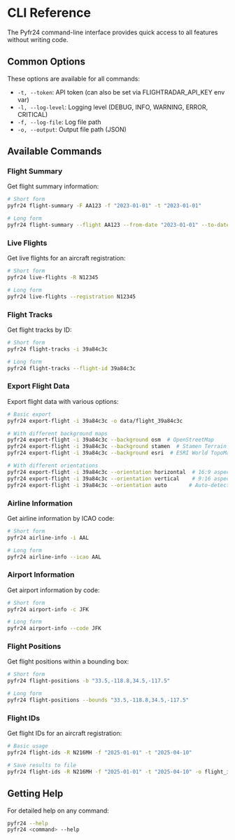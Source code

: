 # CLI Reference

The Pyfr24 command-line interface provides quick access to all features without writing code.

## Common Options

These options are available for all commands:

- `-t, --token`: API token (can also be set via FLIGHTRADAR_API_KEY env var)
- `-l, --log-level`: Logging level (DEBUG, INFO, WARNING, ERROR, CRITICAL)
- `-f, --log-file`: Log file path
- `-o, --output`: Output file path (JSON)

## Available Commands

### Flight Summary

Get flight summary information:
```bash
# Short form
pyfr24 flight-summary -F AA123 -f "2023-01-01" -t "2023-01-01"

# Long form
pyfr24 flight-summary --flight AA123 --from-date "2023-01-01" --to-date "2023-01-01"
```

### Live Flights

Get live flights for an aircraft registration:
```bash
# Short form
pyfr24 live-flights -R N12345

# Long form
pyfr24 live-flights --registration N12345
```

### Flight Tracks

Get flight tracks by ID:
```bash
# Short form
pyfr24 flight-tracks -i 39a84c3c

# Long form
pyfr24 flight-tracks --flight-id 39a84c3c
```

### Export Flight Data

Export flight data with various options:
```bash
# Basic export
pyfr24 export-flight -i 39a84c3c -o data/flight_39a84c3c

# With different background maps
pyfr24 export-flight -i 39a84c3c --background osm  # OpenStreetMap
pyfr24 export-flight -i 39a84c3c --background stamen  # Stamen Terrain
pyfr24 export-flight -i 39a84c3c --background esri  # ESRI World TopoMap

# With different orientations
pyfr24 export-flight -i 39a84c3c --orientation horizontal  # 16:9 aspect ratio
pyfr24 export-flight -i 39a84c3c --orientation vertical    # 9:16 aspect ratio
pyfr24 export-flight -i 39a84c3c --orientation auto       # Auto-detect
```

### Airline Information

Get airline information by ICAO code:
```bash
# Short form
pyfr24 airline-info -i AAL

# Long form
pyfr24 airline-info --icao AAL
```

### Airport Information

Get airport information by code:
```bash
# Short form
pyfr24 airport-info -c JFK

# Long form
pyfr24 airport-info --code JFK
```

### Flight Positions

Get flight positions within a bounding box:
```bash
# Short form
pyfr24 flight-positions -b "33.5,-118.8,34.5,-117.5"

# Long form
pyfr24 flight-positions --bounds "33.5,-118.8,34.5,-117.5"
```

### Flight IDs

Get flight IDs for an aircraft registration:
```bash
# Basic usage
pyfr24 flight-ids -R N216MH -f "2025-01-01" -t "2025-04-10"

# Save results to file
pyfr24 flight-ids -R N216MH -f "2025-01-01" -t "2025-04-10" -o flight_ids.json
```

## Getting Help

For detailed help on any command:
```bash
pyfr24 --help
pyfr24 <command> --help
``` 